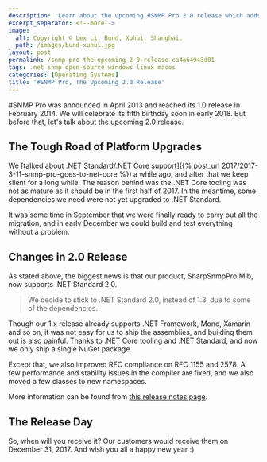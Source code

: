 ```yaml
---
description: 'Learn about the upcoming #SNMP Pro 2.0 release which adds .NET Standard 2.0 support, improved RFC compliance, and better compatibility with various platforms through a single NuGet package.'
excerpt_separator: <!--more-->
image:
  alt: Copyright © Lex Li. Bund, Xuhui, Shanghai.
  path: /images/bund-xuhui.jpg
layout: post
permalink: /snmp-pro-the-upcoming-2-0-release-ca4a64943d01
tags: .net snmp open-source windows linux macos
categories: [Operating Systems]
title: '#SNMP Pro, The Upcoming 2.0 Release'
---
```

#SNMP Pro was announced in April 2013 and reached its 1.0 release in February 2014. We will celebrate its fifth birthday soon in early 2018. But before that, let's talk about the upcoming 2.0 release.

<!--more-->

## The Tough Road of Platform Upgrades

We [talked about .NET Standard/.NET Core support]({% post_url 2017/2017-3-11-snmp-pro-goes-to-net-core %}) a while ago, and after that we keep silent for a long while. The reason behind was the .NET Core tooling was not as mature as it should be in the first half of 2017. In the meantime, some dependencies we need were not yet upgraded to .NET Standard.

It was some time in September that we were finally ready to carry out all the migration, and in early December we could build and test everything without a problem.

## Changes in 2.0 Release

As stated above, the biggest news is that our product, SharpSnmpPro.Mib, now supports .NET Standard 2.0.

> We decide to stick to .NET Standard 2.0, instead of 1.3, due to some of the dependencies.

Though our 1.x release already supports .NET Framework, Mono, Xamarin and so on, it was not easy for us to ship the assemblies, and building them out is also painful. Thanks to .NET Core tooling and .NET Standard, and now we only ship a single NuGet package.

Except that, we also improved RFC compliance on RFC 1155 and 2578. A few performance and stability issues in the compiler are fixed, and we also moved a few classes to new namespaces.

More information can be found from [this release notes page](https://pro.sharpsnmp.com/support/release-notes.html#releases).

## The Release Day

So, when will you receive it? Our customers would receive them on December 31, 2017. And wish you all a happy new year :)
